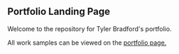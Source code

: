 ## Portfolio Landing Page

Welcome to the repository for Tyler Bradford's portfolio.

All work samples can be viewed on the [portfolio page.](tybradf.github.io)
